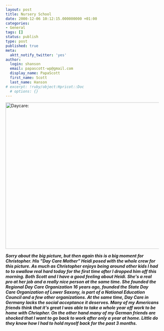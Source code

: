 ```yaml
---
layout: post
title: Nursery School
date: 2000-12-06 10:12:15.000000000 +01:00
categories:
- General
tags: []
status: publish
type: post
published: true
meta:
  aktt_notify_twitter: 'yes'
author:
  login: shanson
  email: papascott-wp@gmail.com
  display_name: PapaScott
  first_name: Scott
  last_name: Hanson
# excerpt: !ruby/object:Hpricot::Doc
  # options: {}
---
```

<p><img src="http://www.papascott.de/wordpress/wp-content/uploads/2000/12/Daycare.jpg" height="480" width="640" border="0" alt="Daycare: " /> </p>
<p><strong><em>Sorry about the big picture, but then again this is a big moment for Christopher. His "Day Care Mother" Heidi posed with the whole crew for this picture. As much as Christopher enjoys being around other kids I had to to swallow real hard today for the first time after I dropped him off this morning. Both Scott and I have a good feeling about Heidi. She's a real pro at her job and a really nice person at the same time. She founded the Regional Day Care Organization 16 years ago, founded the State Day Care Organization of Lower Saxony, is part of a National Education Council and a few other organizations. At the same time, Day Care in Germany lacks the social acceptance it deserves. Many of my Americans friends think that it's great I was able to take a whole year off work to be home with Chriopher. On the other hand many of my German friends are shocked that I want to go back to work after only a year at home. Little do they know how I had to hold myself back for the past 3 months.</em></strong></p>

